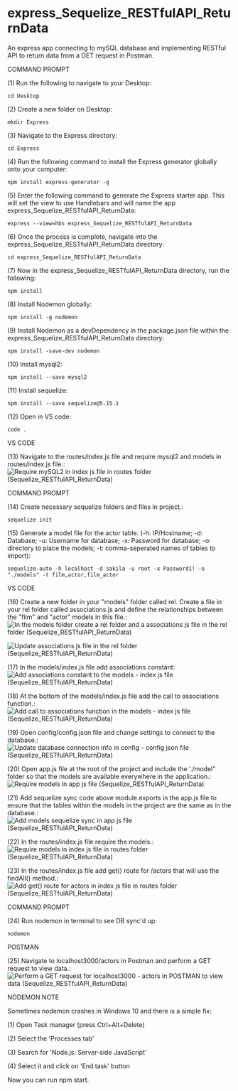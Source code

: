 # express_Sequelize_RESTfulAPI_ReturnData
An express app connecting to mySQL database and implementing RESTful API to return data from a GET request in Postman.

COMMAND PROMPT

(1) Run the following to navigate to your Desktop: 

    cd Desktop

(2) Create a new folder on Desktop: 

    mkdir Express

(3) Navigate to the Express directory: 

    cd Express

(4) Run the following command to install the Express generator globally onto your computer: 

    npm install express-generator -g

(5) Enter the following command to generate the Express starter app. This will set the view to use Handlebars and will name the app express_Sequelize_RESTfulAPI_ReturnData: 

    express --view=hbs express_Sequelize_RESTfulAPI_ReturnData

(6) Once the process is complete, navigate into the express_Sequelize_RESTfulAPI_ReturnData directory: 

    cd express_Sequelize_RESTfulAPI_ReturnData
    
(7) Now in the express_Sequelize_RESTfulAPI_ReturnData directory, run the following: 

    npm install

(8) Install Nodemon globally: 

    npm install -g nodemon
    
(9) Install Nodemon as a devDependency in the package.json file within the express_Sequelize_RESTfulAPI_ReturnData directory:

    npm install -save-dev nodemon
    
(10) Install mysql2:

    npm install --save mysql2

(11) Install sequelize: 

    npm install --save sequelize@5.15.1

(12) Open in VS code:

    code . 


VS CODE

(13) Navigate to the routes/index.js file and require mysql2 and models in routes/index.js file.: ![Require mySQL2 in index js file in routes folder (Sequelize_RESTfulAPI_ReturnData)](https://user-images.githubusercontent.com/35668707/70207793-c4a46f80-16f9-11ea-82a9-baea0c877dc5.JPG)

COMMAND PROMPT

(14) Create necessary sequelize folders and files in project.:

    sequelize init

(15)  Generate a model file for the actor table. (-h: IP/Hostname; -d: Database; -u: Username for database; -x: Password for database; -o: directory to place the models; -t: comma-seperated names of tables to import):  

    sequelize-auto -h localhost -d sakila -u root -x Password1! -o "./models" -t film,actor,film_actor
    
VS CODE

(16) Create a new folder in your "models" folder called rel. Create a file in your rel folder called associations.js and define the relationships between the "film" and "actor" models in this file.: ![In the models folder create a rel folder and a associations js file in the rel folder (Sequelize_RESTfulAPI_ReturnData)](https://user-images.githubusercontent.com/35668707/70207899-0fbe8280-16fa-11ea-82b1-4eb42827517c.JPG)

![Update associations js file in the rel folder (Sequelize_RESTfulAPI_ReturnData)](https://user-images.githubusercontent.com/35668707/70207971-4eecd380-16fa-11ea-879f-90aadd8d3d0e.JPG)

(17) In the models/index.js file add associations constant: ![Add associations constant to the models - index js file (Sequelize_RESTfulAPI_ReturnData)](https://user-images.githubusercontent.com/35668707/70208371-61b3d800-16fb-11ea-9537-76f426d19bb5.JPG)

(18) At the bottom of the models/index.js file add the call to associations function.: ![Add call to associations function in the models - index js file (Sequelize_RESTfulAPI_ReturnData)](https://user-images.githubusercontent.com/35668707/70208215-ec480780-16fa-11ea-8fdc-dd5e1a0f6fb2.JPG)

(19) Open config/config.json file and change settings to connect to the database.: ![Update database connection info in config - config json file (Sequelize_RESTfulAPI_ReturnData)](https://user-images.githubusercontent.com/35668707/70208457-a0e22900-16fb-11ea-843a-b12e682e0531.JPG)

(20) Open app.js file at the root of the project and include the './model" folder so that the models are available everywhere in the application.: ![Require models in app js file (Sequelize_RESTfulAPI_ReturnData)](https://user-images.githubusercontent.com/35668707/70208530-d1c25e00-16fb-11ea-854e-36ee790109ac.JPG)

(21) Add sequelize sync code above module.exports in the app.js file to ensure that the tables within the models in the project are the same as in the database.: ![Add models sequelize sync in app js file (Sequelize_RESTfulAPI_ReturnData)](https://user-images.githubusercontent.com/35668707/70208586-f8809480-16fb-11ea-9844-8c46e7e161ac.JPG)

(22) In the routes/index.js file require the models.: ![Require models in index js file in routes folder (Sequelize_RESTfulAPI_ReturnData)](https://user-images.githubusercontent.com/35668707/70208637-1e0d9e00-16fc-11ea-9441-5858e5e40502.JPG)

(23) In the routes/index.js file add get() route for /actors that will use the findAll() method.: ![Add get() route for actors in index js file in routes folder (Sequelize_RESTfulAPI_ReturnData)](https://user-images.githubusercontent.com/35668707/70208695-3e3d5d00-16fc-11ea-83ee-797fda6fb6c2.JPG)

COMMAND PROMPT

(24) Run nodemon in terminal to see DB sync'd up: 

    nodemon

POSTMAN

(25) Navigate to localhost3000/actors in Postman and perform a GET request to view data.: ![Perform a GET request for localhost3000 - actors in POSTMAN to view data (Sequelize_RESTfulAPI_ReturnData)](https://user-images.githubusercontent.com/35668707/70208776-67f68400-16fc-11ea-8b80-3e0ef0472232.JPG)

NODEMON NOTE

Sometimes nodemon crashes in Windows 10 and there is a simple fix:

(1) Open Task manager (press Ctrl+Alt+Delete)

(2) Select the 'Processes tab'

(3) Search for 'Node.js: Server-side JavaScript'

(4) Select it and click on 'End task' button

Now you can run npm start.

